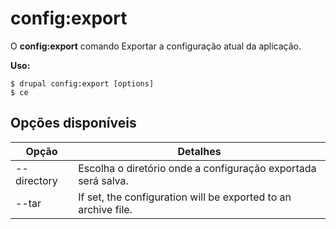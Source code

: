 # config:export
O **config:export** comando Exportar a configuração atual da aplicação.

**Uso:**
```
$ drupal config:export [options] 
$ ce  
```

## Opções disponíveis
Opção | Detalhes
-------|-------------
--directory | Escolha o diretório onde a configuração exportada será salva.
--tar | If set, the configuration will be exported to an archive file.
